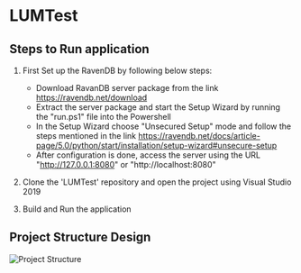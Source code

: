 # LUMTest

## Steps to Run application
1. First Set up the RavenDB by following below steps:
    - Download RavanDB server package from the link https://ravendb.net/download
    - Extract the server package and start the Setup Wizard by running the "run.ps1" file into the Powershell
    - In the Setup Wizard choose "Unsecured Setup" mode and follow the steps mentioned in the link https://ravendb.net/docs/article-page/5.0/python/start/installation/setup-wizard#unsecure-setup
    - After configuration is done, access the server using the URL "http://127.0.0.1:8080" or "http://localhost:8080"

2. Clone the 'LUMTest' repository and open the project using Visual Studio 2019

3. Build and Run the application

## Project Structure Design
![Project Structure](https://github.com/rajalvaghani/LUMTest/tree/main/charts/project-structure.PNG)
